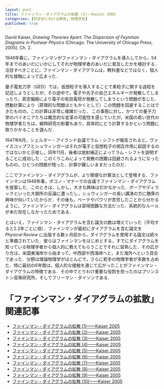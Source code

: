 ```yaml
---
layout: post
title: ファインマン・ダイアグラムの拡散 (2)——Kaiser 2005
categories: [科学史における教育, 物理学史]
published: true
---
```


David Kaiser, _Drawing Theories Apart: The Dispersion of Feynman Diagrams in Postwar Physics_ (Chicago: The University of Chicago Press, 2005), Ch. 2.

1948年春に，ファインマンがファインマン・ダイアグラムを導入してから，54年までのあいだにいかにしてそれが物理学者のあいだに普及したかを検討する．注目すべきことに，ファインマン・ダイアグラムは，教科書などではなく，個人的な接触によって広まった．

量子電気力学（QED）では，仮想粒子を導入することで素粒子に関する過程を記述しようとしたが，その途中で，電子や光子の自己エネルギーが発散してしまったり，真空偏極により電子の有効電荷が発散してしまうという問題が生じた．摂動計算により（原理的な問題はともかくとして）この問題を回避することはできたものの，この計算は非常に複雑だった．<!-- ひとつの仮想電子=陽子対というごく簡単なケースの計算を遂行するだけでも50頁必要だった．--> この事態に対し，かつての量子力学のパイオニアたちは概念的な変革の可能性を感じていたが，米国の若い世代の物理学者たちは，戦時研究の影響もあり，具体的にどう計算するかという問題に取りかかることを選んだ．

1947年6月，シェルター・アイランド会議でラム・シフトが報告されると，ヴァイスコップフとシュウィンガーはそれが電子と仮想粒子の相互作用に起因するのではないかと示唆し，同年11月，後者は放射補正によってラム・シフトを説明することに成功した．このくりこみによって発散の困難は回避されるようになったものの，ひとつの問題が残った．計算が難しいままだったのだ．

ここでファインマン・ダイアグラムが，より簡便な計算法として登場する．ファインマンは1948年春，ポコノ・マナーでの会議でファインマン・ダイアグラムを提案した．このときは，しかし，大きな興味は引かなかった．ボーアやディラックといった大御所の反論に遭ったし，シュウィンガーの長い講演の方に聴衆の興味が向いていたからだ．その後も，ベーテやパウリが苦労したことから分かるように，ファインマン・ダイアグラムは習得困難な方法だった．系統的なルールが未だ存在しなかったためである．

とはいえ，ファインマン・ダイアグラムを含む論文の数は増えていった（平均すると2.2年ごとに倍）．ファインマンが最初にダイアグラムを含む論文を _Physical Review_ に出版する数ヶ月前から，ダイアグラムを使用する論文は続々と準備されていた．彼らはファインマンをはじめとする，すでにダイアグラムを知っている物理学者から個人的に教えてもらうことでそれに習熟した．その広がり方は，米国東海岸から始まって，中西部や西海岸へと，また海外へという具合であった．分野は理論物理学がほとんどで，さらに若手の物理学者が多数を占めた．特に最初の6年間は，個人的な接触を通じて広がったことがファインマン・ダイアグラムの特徴である．その中でとりわけ重要な役割を担ったのはプリンストン高等研究所，そしてフリーマン・ダイソンである．

# 「ファインマン・ダイアグラムの拡散」関連記事

* [ファインマン・ダイアグラムの拡散 (1)——Kaiser 2005](http://hinaba.org/mikro-und-makro/2019/01/24/01.html)
* [ファインマン・ダイアグラムの拡散 (2)——Kaiser 2005](http://hinaba.org/mikro-und-makro/2019/01/29/01.html)
* [ファインマン・ダイアグラムの拡散 (3)——Kaiser 2005](http://hinaba.org/mikro-und-makro/2019/01/29/02.html)
* [ファインマン・ダイアグラムの拡散 (4)——Kaiser 2005](http://hinaba.org/mikro-und-makro/2019/01/31/01.html)
* [ファインマン・ダイアグラムの拡散 (5)——Kaiser 2005](http://hinaba.org/mikro-und-makro/2019/02/04/01.html)
* [ファインマン・ダイアグラムの拡散 (6)——Kaiser 2005](http://hinaba.org/mikro-und-makro/2019/02/07/01.html)
* [ファインマン・ダイアグラムの拡散 (7)——Kaiser 2005](http://hinaba.org/mikro-und-makro/2019/02/08/01.html)
* [ファインマン・ダイアグラムの拡散 (8)——Kaiser 2005](http://hinaba.org/mikro-und-makro/2019/02/14/01.html)
* [ファインマン・ダイアグラムの拡散 (9)——Kaiser 2005](http://hinaba.org/mikro-und-makro/2019/02/15/01.html)
* [ファインマン・ダイアグラムの拡散 (10)——Kaiser 2005](http://hinaba.org/mikro-und-makro/2019/02/15/02.html)

